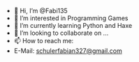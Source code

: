 - 👋 Hi, I’m @Fabi135
- 👀 I’m interested in Programming Games
- 🌱 I’m currently learning Python and Haxe
- 💞️ I’m looking to collaborate on ...
- 📫 How to reach me: 
- E-Mail: schulerfabian327@gmail.com

<!---
Fabi135/Fabi135 is a ✨ special ✨ repository because its `README.md` (this file) appears on your GitHub profile.
You can click the Preview link to take a look at your changes.
--->
